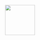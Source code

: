 <div id="header" align="center">
  <img src="[https://giphy.com/gifs/Nd6hRietquv6dcMuie](https://giphy.com/gifs/Nd6hRietquv6dcMuie)https://giphy.com/gifs/Nd6hRietquv6dcMuie" width="100"/>
</div>

